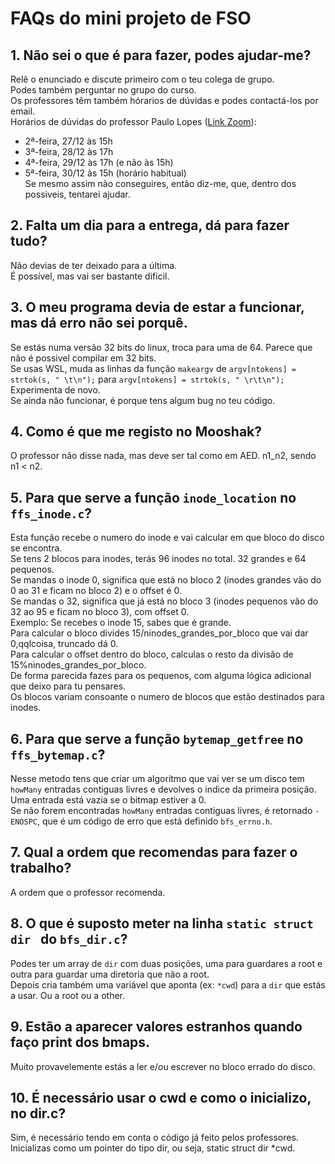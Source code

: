 # FAQs do mini projeto de FSO



## 1. Não sei o que é para fazer, podes ajudar-me?
Relê o enunciado e discute primeiro com o teu colega de grupo. <br>
Podes também perguntar no grupo do curso.<br>
Os professores têm também hórarios de dúvidas e podes contactá-los por email.<br>
Horários de dúvidas do professor Paulo Lopes ([Link Zoom](https://videoconf-colibri.zoom.us/j/86853779631?pwd=dzIyelREWmtGZ3o2WWlvVzNCVjFrZz09)):<br>
- 2ª-feira, 27/12 às 15h<br>
- 3ª-feira, 28/12 às 17h<br>
- 4ª-feira, 29/12 às 17h (e não às 15h)<br>
- 5ª-feira, 30/12 às 15h (horário habitual)<br>
Se mesmo assim não conseguires, então diz-me, que, dentro dos possiveis, tentarei ajudar.

## 2. Falta um dia para a entrega, dá para fazer tudo?
Não devias de ter deixado para a última.<br>
É possível, mas vai ser bastante dificil.

## 3. O meu programa devia de estar a funcionar, mas dá erro não sei porquê.
Se estás numa versão 32 bits do linux, troca para uma de 64. Parece que não é possivel compilar em 32 bits.<br>
Se usas WSL, muda as linhas da função `makeargv` de `argv[ntokens] = strtok(s, " \t\n");` para `argv[ntokens] = strtok(s, " \r\t\n");`<br>
Experimenta de novo.<br>
Se ainda não funcionar, é porque tens algum bug no teu código.

## 4. Como é que me registo no Mooshak?
O professor não disse nada, mas deve ser tal como em AED. n1_n2, sendo n1 < n2.

## 5. Para que serve a função `inode_location` no `ffs_inode.c`?
Esta função recebe o numero do inode e vai calcular em que bloco do disco se encontra.<br>
Se tens 2 blocos para inodes, terás 96 inodes no total. 32 grandes e 64 pequenos.<br>
Se mandas o inode 0, significa que está no bloco 2 (inodes grandes vão do 0 ao 31 e ficam no bloco 2) e o offset é 0.<br>
Se mandas o 32, significa que já está no bloco 3 (inodes pequenos vão do 32 ao 95 e ficam no bloco 3), com offset 0.<br>
Exemplo:
Se recebes o inode 15, sabes que é grande. <br>
Para calcular o bloco divides 15/ninodes_grandes_por_bloco que vai dar 0,qqlcoisa, truncado dá 0. <br>
Para calcular o offset dentro do bloco, calculas o resto da divisão de 15%ninodes_grandes_por_bloco.<br>
De forma parecida fazes para os pequenos, com alguma lógica adicional que deixo para tu pensares.<br>
Os blocos variam consoante o numero de blocos que estão destinados para inodes.

## 6. Para que serve a função `bytemap_getfree` no `ffs_bytemap.c`?
Nesse metodo tens que criar um algoritmo que vai ver se um disco tem `howMany` entradas contiguas livres e devolves o indice da primeira posição.<br>
Uma entrada está vazia se o bitmap estiver a 0.<br>
Se não forem encontradas `howMany` entradas contiguas livres, é retornado `-ENOSPC`, que é um código de erro que está definido `bfs_errno.h`.

## 7. Qual a ordem que recomendas para fazer o trabalho?
A ordem que o professor recomenda.

## 8. O que é suposto meter na linha `static struct dir ` do `bfs_dir.c`?
Podes ter um array de `dir` com duas posições, uma para guardares a root e outra para guardar uma diretoria que não a root.<br>
Depois cria também uma variável que aponta (ex: `*cwd`) para a `dir` que estás a usar. Ou a root ou a other.

## 9. Estão a aparecer valores estranhos quando faço print dos bmaps.
Muito provavelemente estás a ler e/ou escrever no bloco errado do disco.

## 10. É necessário usar o cwd e como o inicializo, no dir.c?
Sim, é necessário tendo em conta o código já feito pelos professores. Inicializas como um pointer do tipo dir, ou seja, static struct dir *cwd.
